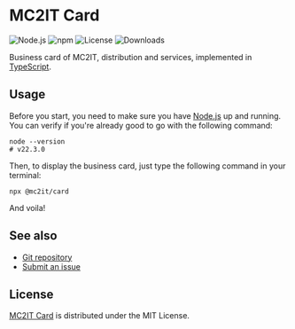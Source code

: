# MC2IT Card
![Node.js](https://badgen.net/npm/node/@mc2it/card) ![npm](https://badgen.net/npm/v/@mc2it/card) ![License](https://badgen.net/npm/license/@mc2it/card) ![Downloads](https://badgen.net/npm/dt/@mc2it/card)

Business card of MC2IT, distribution and services,
implemented in [TypeScript](https://www.typescriptlang.org).

## Usage
Before you start, you need to make sure you have [Node.js](https://nodejs.org) up and running.
You can verify if you're already good to go with the following command:

```shell
node --version
# v22.3.0
```

Then, to display the business card, just type the following command in your terminal:

```shell
npx @mc2it/card
```

And voila!

## See also
- [Git repository](https://github.com/mc2it/card)
- [Submit an issue](https://github.com/mc2it/card/issues)

## License
[MC2IT Card](https://github.com/mc2it/card) is distributed under the MIT License.

